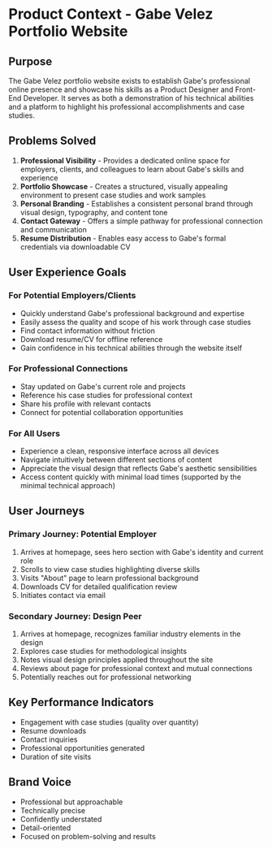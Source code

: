 # Product Context - Gabe Velez Portfolio Website

## Purpose
The Gabe Velez portfolio website exists to establish Gabe's professional online presence and showcase his skills as a Product Designer and Front-End Developer. It serves as both a demonstration of his technical abilities and a platform to highlight his professional accomplishments and case studies.

## Problems Solved
1. **Professional Visibility** - Provides a dedicated online space for employers, clients, and colleagues to learn about Gabe's skills and experience
2. **Portfolio Showcase** - Creates a structured, visually appealing environment to present case studies and work samples
3. **Personal Branding** - Establishes a consistent personal brand through visual design, typography, and content tone
4. **Contact Gateway** - Offers a simple pathway for professional connection and communication
5. **Resume Distribution** - Enables easy access to Gabe's formal credentials via downloadable CV

## User Experience Goals

### For Potential Employers/Clients
- Quickly understand Gabe's professional background and expertise
- Easily assess the quality and scope of his work through case studies
- Find contact information without friction
- Download resume/CV for offline reference
- Gain confidence in his technical abilities through the website itself

### For Professional Connections
- Stay updated on Gabe's current role and projects
- Reference his case studies for professional context
- Share his profile with relevant contacts
- Connect for potential collaboration opportunities

### For All Users
- Experience a clean, responsive interface across all devices
- Navigate intuitively between different sections of content
- Appreciate the visual design that reflects Gabe's aesthetic sensibilities
- Access content quickly with minimal load times (supported by the minimal technical approach)

## User Journeys

### Primary Journey: Potential Employer
1. Arrives at homepage, sees hero section with Gabe's identity and current role
2. Scrolls to view case studies highlighting diverse skills
3. Visits "About" page to learn professional background
4. Downloads CV for detailed qualification review
5. Initiates contact via email

### Secondary Journey: Design Peer
1. Arrives at homepage, recognizes familiar industry elements in the design
2. Explores case studies for methodological insights
3. Notes visual design principles applied throughout the site
4. Reviews about page for professional context and mutual connections
5. Potentially reaches out for professional networking

## Key Performance Indicators
- Engagement with case studies (quality over quantity)
- Resume downloads
- Contact inquiries
- Professional opportunities generated
- Duration of site visits

## Brand Voice
- Professional but approachable
- Technically precise
- Confidently understated
- Detail-oriented
- Focused on problem-solving and results
